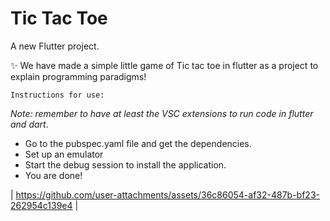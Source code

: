 # Tic Tac Toe

A new Flutter project.

:sparkles: We have made a simple little game of Tic tac toe in flutter as a project to explain programming paradigms! 

`Instructions for use:`

*Note: remember to have at least the VSC extensions to run code in flutter and dart*.

- Go to the pubspec.yaml file and get the dependencies.
- Set up an emulator
- Start the debug session to install the application. 
- You are done!

| https://github.com/user-attachments/assets/36c86054-af32-487b-bf23-262954c139e4 |

